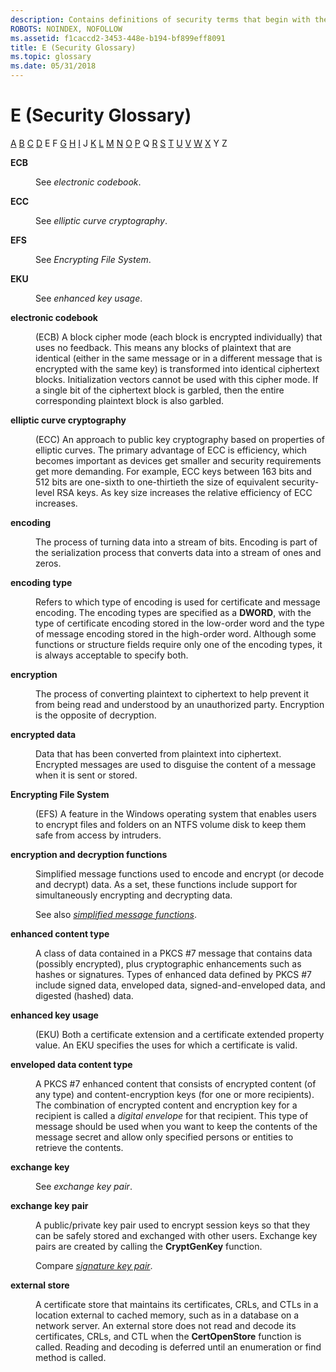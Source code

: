 ```yaml
---
description: Contains definitions of security terms that begin with the letter E.
ROBOTS: NOINDEX, NOFOLLOW
ms.assetid: f1caccd2-3453-448e-b194-bf899eff8091
title: E (Security Glossary)
ms.topic: glossary
ms.date: 05/31/2018
---
```


# E (Security Glossary)

[A](a-gly.md) [B](b-gly.md) [C](c-gly.md) [D](d-gly.md) E F [G](g-gly.md) [H](h-gly.md) [I](i-gly.md) J [K](k-gly.md) [L](l-gly.md) [M](m-gly.md) [N](n-gly.md) [O](o-gly.md) [P](p-gly.md) Q [R](r-gly.md) [S](s-gly.md) [T](t-gly.md) [U](u-gly.md) [V](v-gly.md) [W](w-gly.md) [X](x-gly.md) Y Z

<dl> <dt>

<span id="_security_ecb_gly"></span><span id="_SECURITY_ECB_GLY"></span>**ECB**
</dt> <dd>

See *electronic codebook*.

</dd> <dt>

<span id="_security_ecc_gly"></span><span id="_SECURITY_ECC_GLY"></span>**ECC**
</dt> <dd>

See *elliptic curve cryptography*.

</dd> <dt>

<span id="_security_efs_gly"></span><span id="_SECURITY_EFS_GLY"></span>**EFS**
</dt> <dd>

See *Encrypting File System*.

</dd> <dt>

<span id="_security_eku_gly"></span><span id="_SECURITY_EKU_GLY"></span>**EKU**
</dt> <dd>

See *enhanced key usage*.

</dd> <dt>

<span id="_security_electronic_codebook_gly"></span><span id="_SECURITY_ELECTRONIC_CODEBOOK_GLY"></span>**electronic codebook**
</dt> <dd>

(ECB) A block cipher mode (each block is encrypted individually) that uses no feedback. This means any blocks of plaintext that are identical (either in the same message or in a different message that is encrypted with the same key) is transformed into identical ciphertext blocks. Initialization vectors cannot be used with this cipher mode. If a single bit of the ciphertext block is garbled, then the entire corresponding plaintext block is also garbled.

</dd> <dt>

<span id="_security_elliptic_curve_cryptography_gly"></span><span id="_SECURITY_ELLIPTIC_CURVE_CRYPTOGRAPHY_GLY"></span>**elliptic curve cryptography**
</dt> <dd>

(ECC) An approach to public key cryptography based on properties of elliptic curves. The primary advantage of ECC is efficiency, which becomes important as devices get smaller and security requirements get more demanding. For example, ECC keys between 163 bits and 512 bits are one-sixth to one-thirtieth the size of equivalent security-level RSA keys. As key size increases the relative efficiency of ECC increases.

</dd> <dt>

<span id="_security_encoding_gly"></span><span id="_SECURITY_ENCODING_GLY"></span>**encoding**
</dt> <dd>

The process of turning data into a stream of bits. Encoding is part of the serialization process that converts data into a stream of ones and zeros.

</dd> <dt>

<span id="_security_encoding_type_gly"></span><span id="_SECURITY_ENCODING_TYPE_GLY"></span>**encoding type**
</dt> <dd>

Refers to which type of encoding is used for certificate and message encoding. The encoding types are specified as a **DWORD**, with the type of certificate encoding stored in the low-order word and the type of message encoding stored in the high-order word. Although some functions or structure fields require only one of the encoding types, it is always acceptable to specify both.

</dd> <dt>

<span id="_security_encryption_gly"></span><span id="_SECURITY_ENCRYPTION_GLY"></span>**encryption**
</dt> <dd>

The process of converting plaintext to ciphertext to help prevent it from being read and understood by an unauthorized party. Encryption is the opposite of decryption.

</dd> <dt>

<span id="_security_encrypted_data_gly"></span><span id="_SECURITY_ENCRYPTED_DATA_GLY"></span>**encrypted data**
</dt> <dd>

Data that has been converted from plaintext into ciphertext. Encrypted messages are used to disguise the content of a message when it is sent or stored.

</dd> <dt>

<span id="_security_encrypting_file_system_gly"></span><span id="_SECURITY_ENCRYPTING_FILE_SYSTEM_GLY"></span>**Encrypting File System**
</dt> <dd>

(EFS) A feature in the Windows operating system that enables users to encrypt files and folders on an NTFS volume disk to keep them safe from access by intruders.

</dd> <dt>

<span id="_security_encryption_and_decryption_functions_gly"></span><span id="_SECURITY_ENCRYPTION_AND_DECRYPTION_FUNCTIONS_GLY"></span>**encryption and decryption functions**
</dt> <dd>

Simplified message functions used to encode and encrypt (or decode and decrypt) data. As a set, these functions include support for simultaneously encrypting and decrypting data.

See also [*simplified message functions*](s-gly.md).

</dd> <dt>

<span id="_security_enhanced_content_type_gly"></span><span id="_SECURITY_ENHANCED_CONTENT_TYPE_GLY"></span>**enhanced content type**
</dt> <dd>

A class of data contained in a PKCS \#7 message that contains data (possibly encrypted), plus cryptographic enhancements such as hashes or signatures. Types of enhanced data defined by PKCS \#7 include signed data, enveloped data, signed-and-enveloped data, and digested (hashed) data.

</dd> <dt>

<span id="_security_enhanced_key_usage_gly"></span><span id="_SECURITY_ENHANCED_KEY_USAGE_GLY"></span>**enhanced key usage**
</dt> <dd>

(EKU) Both a certificate extension and a certificate extended property value. An EKU specifies the uses for which a certificate is valid.

</dd> <dt>

<span id="_security_enveloped_data_content_type_gly"></span><span id="_SECURITY_ENVELOPED_DATA_CONTENT_TYPE_GLY"></span>**enveloped data content type**
</dt> <dd>

A PKCS \#7 enhanced content that consists of encrypted content (of any type) and content-encryption keys (for one or more recipients). The combination of encrypted content and encryption key for a recipient is called a *digital envelope* for that recipient. This type of message should be used when you want to keep the contents of the message secret and allow only specified persons or entities to retrieve the contents.

</dd> <dt>

<span id="_security_exchange_key_gly"></span><span id="_SECURITY_EXCHANGE_KEY_GLY"></span>**exchange key**
</dt> <dd>

See *exchange key pair*.

</dd> <dt>

<span id="_security_exchange_key_pair_gly"></span><span id="_SECURITY_EXCHANGE_KEY_PAIR_GLY"></span>**exchange key pair**
</dt> <dd>

A public/private key pair used to encrypt session keys so that they can be safely stored and exchanged with other users. Exchange key pairs are created by calling the **CryptGenKey** function.

Compare [*signature key pair*](s-gly.md).

</dd> <dt>

<span id="_security_external_store_gly"></span><span id="_SECURITY_EXTERNAL_STORE_GLY"></span>**external store**
</dt> <dd>

A certificate store that maintains its certificates, CRLs, and CTLs in a location external to cached memory, such as in a database on a network server. An external store does not read and decode its certificates, CRLs, and CTL when the **CertOpenStore** function is called. Reading and decoding is deferred until an enumeration or find method is called.

</dd> </dl>

 

 



